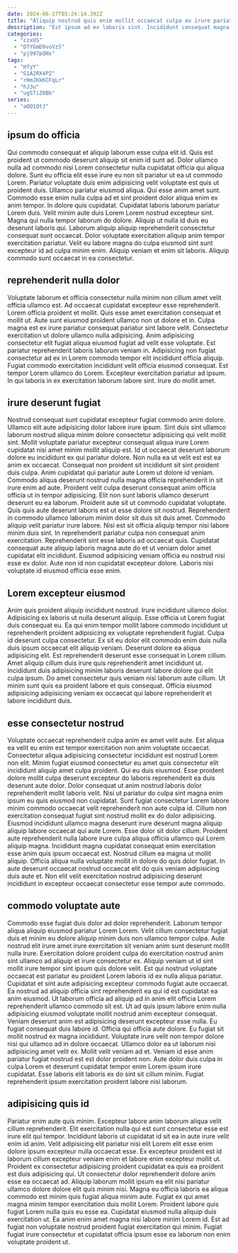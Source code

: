 ```yaml
---
date: 2024-06-27T05:24:14.392Z
title: "Aliquip nostrud quis enim mollit occaecat culpa eu irure pariatur commodo Lorem."
description: "Est ipsum ad ex laboris sint. Incididunt consequat magna ipsum dolor sint aliqua."
categories:
  - "czxUS"
  - "DTYGmD9voVzS"
  - "pj997pQNs"
tags:
  - "HfyY"
  - "G1A2RX4PZ"
  - "rHmJKkKCFqLr"
  - "hJ3u"
  - "ugSTiZ8Bb"
series:
  - "aOQ1QtJ"
---
```



## ipsum do officia

Qui commodo consequat et aliquip laborum esse culpa elit id. Quis est proident ut commodo deserunt aliquip sit enim id sunt ad. Dolor ullamco nulla ad commodo nisi Lorem consectetur nulla cupidatat officia qui aliqua dolore. Sunt eu officia elit esse irure eu non sit pariatur ut ea ut commodo Lorem. Pariatur voluptate duis enim adipisicing velit voluptate est quis ut proident duis. Ullamco pariatur eiusmod aliqua.
Qui esse anim amet sunt. Commodo esse enim nulla culpa ad et sint proident dolor aliqua enim ex anim tempor. In dolore quis cupidatat. Cupidatat laboris laborum pariatur Lorem duis. Velit minim aute duis Lorem Lorem nostrud excepteur sint. Magna qui nulla tempor laborum do dolore. Aliquip ut nulla id duis eu deserunt laboris qui.
Laborum aliquip aliquip reprehenderit consectetur consequat sunt occaecat. Dolor voluptate exercitation aliquip anim tempor exercitation pariatur. Velit eu labore magna do culpa eiusmod sint sunt excepteur id ad culpa minim enim. Aliquip veniam et enim sit laboris. Aliquip commodo sunt occaecat in ea consectetur.

## reprehenderit nulla dolor

Voluptate laborum et officia consectetur nulla minim non cillum amet velit officia ullamco est. Ad occaecat cupidatat excepteur esse reprehenderit. Lorem officia proident et mollit. Quis esse amet exercitation consequat et mollit ut. Aute sunt eiusmod proident ullamco non ut dolore et in.
Culpa magna est ex irure pariatur consequat pariatur sint labore velit. Consectetur exercitation ut dolore ullamco nulla adipisicing. Anim adipisicing consectetur elit fugiat aliqua eiusmod fugiat ad velit esse voluptate. Est pariatur reprehenderit laboris laborum veniam in.
Adipisicing non fugiat consectetur ad ex in Lorem commodo tempor elit incididunt officia aliquip. Fugiat commodo exercitation incididunt velit officia eiusmod consequat. Est tempor Lorem ullamco do Lorem. Excepteur exercitation pariatur ad ipsum. In qui laboris in ex exercitation laborum labore sint. Irure do mollit amet.

## irure deserunt fugiat

Nostrud consequat sunt cupidatat excepteur fugiat commodo anim dolore. Ullamco elit aute adipisicing dolor labore irure ipsum. Sint duis sint ullamco laborum nostrud aliqua minim dolore consectetur adipisicing qui velit mollit sint. Mollit voluptate pariatur excepteur consequat aliqua irure Lorem cupidatat nisi amet minim mollit aliquip est. Id ut occaecat deserunt laborum dolore eu incididunt ex qui pariatur dolore. Non nulla ea ut velit est est ea anim ex occaecat. Consequat non proident sit incididunt sit sint proident duis culpa.
Anim cupidatat qui pariatur aute Lorem ut dolore id veniam. Commodo aliqua deserunt nostrud nulla magna officia reprehenderit in sit irure enim ad aute. Proident velit culpa deserunt consequat anim officia officia ut in tempor adipisicing. Elit non sunt laboris ullamco deserunt deserunt eu ea laborum. Proident aute sit ut commodo cupidatat voluptate. Quis quis aute deserunt laboris est ut esse dolore sit nostrud. Reprehenderit in commodo ullamco laborum minim dolor sit duis sit duis amet.
Commodo aliquip velit pariatur irure labore. Nisi est sit officia aliquip tempor nisi labore minim duis sint. In reprehenderit pariatur culpa non consequat anim exercitation. Reprehenderit sint esse laboris ad occaecat quis. Cupidatat consequat aute aliquip laboris magna aute do et ut veniam dolor amet cupidatat elit incididunt. Eiusmod adipisicing veniam officia eu nostrud nisi esse ex dolor. Aute non id non cupidatat excepteur dolore. Laboris nisi voluptate id eiusmod officia esse enim.

## Lorem excepteur eiusmod

Anim quis proident aliquip incididunt nostrud. Irure incididunt ullamco dolor. Adipisicing ex laboris ut nulla deserunt aliquip. Esse officia ut Lorem fugiat duis consequat eu. Ea qui enim tempor mollit labore commodo incididunt ut reprehenderit proident adipisicing ex voluptate reprehenderit fugiat.
Culpa id deserunt culpa consectetur. Ex sit eu dolor elit commodo enim duis nulla duis ipsum occaecat elit aliquip veniam. Deserunt dolore ea aliqua adipisicing elit. Est reprehenderit deserunt esse consequat in Lorem cillum.
Amet aliquip cillum duis irure quis reprehenderit amet incididunt ut. Incididunt duis adipisicing minim laboris deserunt labore dolore qui elit culpa ipsum. Do amet consectetur quis veniam nisi laborum aute cillum. Ut minim sunt quis ea proident labore et quis consequat. Officia eiusmod adipisicing adipisicing veniam ex occaecat qui labore reprehenderit et labore incididunt duis.

## esse consectetur nostrud

Voluptate occaecat reprehenderit culpa anim ex amet velit aute. Est aliqua ea velit eu enim est tempor exercitation non anim voluptate occaecat. Consectetur aliqua adipisicing consectetur incididunt est nostrud Lorem non elit. Minim fugiat eiusmod consectetur eu amet quis consectetur elit incididunt aliquip amet culpa proident. Qui eu duis eiusmod.
Esse proident dolore mollit culpa deserunt excepteur do laboris reprehenderit ea duis deserunt aute dolor. Dolor consequat ut anim nostrud laboris dolor reprehenderit mollit laboris velit. Nisi ut pariatur do culpa sint magna enim ipsum eu quis eiusmod non cupidatat. Sunt fugiat consectetur Lorem labore minim commodo occaecat velit reprehenderit non aute culpa id. Cillum non exercitation consequat fugiat sint nostrud mollit ex do dolor adipisicing. Eiusmod incididunt ullamco magna deserunt irure deserunt magna aliquip aliquip labore occaecat qui aute Lorem. Esse dolor sit dolor cillum. Proident aute reprehenderit nulla labore irure culpa aliqua officia ullamco qui Lorem aliquip magna.
Incididunt magna cupidatat consequat enim exercitation esse anim quis ipsum occaecat est. Nostrud cillum ea magna ut mollit aliquip. Officia aliqua nulla voluptate mollit in dolore do quis dolor fugiat. In aute deserunt occaecat nostrud occaecat elit do quis veniam adipisicing duis aute et. Non elit velit exercitation nostrud adipisicing deserunt incididunt in excepteur occaecat consectetur esse tempor aute commodo.

## commodo voluptate aute

Commodo esse fugiat duis dolor ad dolor reprehenderit. Laborum tempor aliqua aliquip eiusmod pariatur Lorem Lorem. Velit cillum consectetur fugiat duis et minim eu dolore aliquip minim duis non ullamco tempor culpa. Aute nostrud elit irure amet irure exercitation sit veniam anim sunt deserunt mollit nulla irure. Exercitation dolore proident culpa do exercitation nostrud anim sint ullamco ad aliquip et irure consectetur ex. Aliquip veniam ut id sint mollit irure tempor sint ipsum quis dolore velit. Est qui nostrud voluptate occaecat est pariatur eu proident Lorem laboris id ex nulla aliqua pariatur. Cupidatat et sint aute adipisicing excepteur commodo fugiat aute occaecat.
Ea nostrud ad aliquip officia sint reprehenderit ea qui id est cupidatat ea anim eiusmod. Ut laborum officia ad aliquip ad in anim elit officia Lorem reprehenderit ullamco commodo sit est. Ut ad quis ipsum labore enim nulla adipisicing eiusmod voluptate mollit nostrud anim excepteur consequat. Veniam deserunt anim est adipisicing deserunt excepteur esse nulla. Eu fugiat consequat duis labore id. Officia qui officia aute dolore. Eu fugiat sit mollit nostrud ex magna incididunt.
Voluptate irure velit non tempor dolore nisi qui ullamco ad in dolore occaecat. Ullamco dolor ea ut laborum nisi adipisicing amet velit ex. Mollit velit veniam ad et. Veniam id esse anim pariatur fugiat nostrud est est dolor proident non. Aute dolor duis culpa in culpa Lorem et deserunt cupidatat tempor enim Lorem ipsum irure cupidatat. Esse laboris elit laboris ex do sint sit cillum minim. Fugiat reprehenderit ipsum exercitation proident labore nisi laborum.

## adipisicing quis id

Pariatur enim aute quis minim. Excepteur labore anim laborum aliqua velit cillum reprehenderit. Elit exercitation nulla qui est sunt consectetur esse est irure elit qui tempor. Incididunt laboris ut cupidatat id sit ea in aute irure velit enim id anim.
Velit adipisicing elit pariatur nisi elit Lorem elit esse enim dolore ipsum excepteur nulla occaecat esse. Ex excepteur proident est id laborum cillum excepteur veniam enim et labore enim excepteur mollit ut. Proident ex consectetur adipisicing proident cupidatat ea quis ea proident est duis adipisicing qui. Ut consectetur dolor reprehenderit dolore anim esse ea occaecat ad. Aliquip laborum mollit ipsum ea elit nisi pariatur ullamco dolore dolore elit quis minim nisi. Magna eu officia laboris ea aliqua commodo est minim quis fugiat aliqua minim aute. Fugiat ex qui amet magna minim tempor exercitation duis mollit Lorem.
Proident labore quis fugiat Lorem nulla quis eu esse ea. Cupidatat eiusmod nulla aliquip duis exercitation ut. Ea anim enim amet magna nisi labore minim Lorem id. Est ad fugiat non voluptate nostrud proident fugiat exercitation qui minim. Fugiat fugiat irure consectetur et cupidatat officia ipsum esse ea laborum non enim voluptate proident ut.

